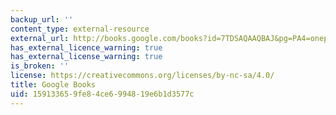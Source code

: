 ```yaml
---
backup_url: ''
content_type: external-resource
external_url: http://books.google.com/books?id=7TDSAQAAQBAJ&pg=PA4=onepage
has_external_licence_warning: true
has_external_license_warning: true
is_broken: ''
license: https://creativecommons.org/licenses/by-nc-sa/4.0/
title: Google Books
uid: 15913365-9fe8-4ce6-9948-19e6b1d3577c
---
```

